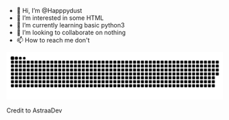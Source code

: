 - 👋 Hi, I’m @Happpydust
- 👀 I’m interested in some HTML
- 🌱 I’m currently learning basic python3
- 💞️ I’m looking to collaborate on nothing
- 📫 How to reach me don't

<img src="github_contributions_chart_snake.svg" alt="Github contrubiton chart snake game">

Credit to AstraaDev
<!---
Happpydust/Happpydust is a ✨ special ✨ repository because its `README.md` (this file) appears on your GitHub profile.
You can click the Preview link to take a look at your changes.
--->
